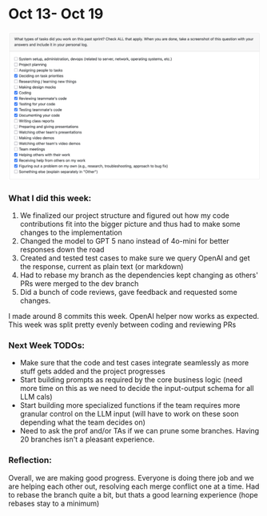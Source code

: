 # Oct 13- Oct 19

![Week 7 Tasks](Week7.png)

### What I did this week:
1. We finalized our project structure and figured out how my code contributions fit into the bigger picture and thus had to make some changes to the implementation
2. Changed the model to GPT 5 nano instead of 4o-mini for better responses down the road
3. Created and tested test cases to make sure we query OpenAI and get the response, current as plain text (or markdown)
4. Had to rebase my branch as the dependencies kept changing as others' PRs were merged to the dev branch
5. Did a bunch of code reviews, gave feedback and requested some changes. 

I made around 8 commits this week. OpenAI helper now works as expected. This week was split pretty evenly between coding and reviewing PRs 

### Next Week TODOs:
- Make sure that the code and test cases integrate seamlessly as more stuff gets added and the project progresses
- Start building prompts as required by the core business logic (need more time on this as we need to decide the input-output schema for all LLM cals)
- Start building more specialized functions if the team requires more granular control on the LLM input (will have to work on these soon depending what the team decides on)
- Need to ask the prof and/or TAs if we can prune some branches. Having 20 branches isn't a pleasant experience.

### Reflection:
Overall, we are making good progress. Everyone is doing there job and we are helping each other out, resolving each merge conflict one at a time. Had to rebase the branch quite a bit, but thats a good learning experience (hope rebases stay to a minimum)